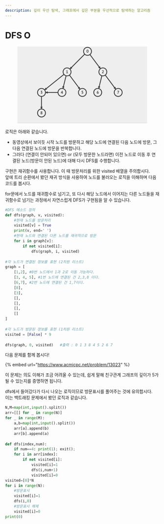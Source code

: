 ```yaml
---
description: 깊이 우선 탐색, 그래프에서 깊은 부분을 우선적으로 탐색하는 알고리즘
---
```


# DFS O

<figure><img src="../.gitbook/assets/dfs.gif" alt=""><figcaption></figcaption></figure>

로직은 아래와 같습니다.

* 동영상에서 보이듯 시작 노드를 방문하고 해당 노드에 연결된 다음 노드에 방문, 그 다음 연결된 노드에 방문을 반복합니다.
* 그러다 (연결이 안되어 있으면) or (모두 방문한 노드라면) 이전 노드로 이동 후 연결된 노드(방문이 안된 노드)에 대해 다시 DFS를 수행합니다.



구현은 재귀함수를 사용합니다. 이 때 방문처리를 위한 visited 배열을 주의합시다.\
앞에 트리 순환에서 봤던 재귀 방식을 사용하여 노드를 불러오는 로직을 이해하며 다음 코드를 봅시다.

for문에서 노드를 재귀함수로 넘기고, 또 다시 해당 노드에서 이어지는 다른 노드들을 재귀함수로 넘기는 과정에서 자연스럽게 DFS가 구현됨을 알 수 있습니다.

```python
#DFS 메소드 정의
def dfs(graph, v, visited):
    #현재 노드를 방문처리
    visited[v] = True
    print(v, end=' ')
    #현재 노드와 연결된 다른 노드를 재귀적으로 방문
    for i in graph[v]:
        if not visited[i]:
            dfs(graph, i, visited)

#각 노드가 연결된 정보를 표현 (2차원 리스트)
graph = [
    [1,2], #0번 노드에서 1과 2로 이동 가능하다.
    [3, 4, 5], #1번 노드에 연결된 건 2,3,8 이다.
    [6,7], #2번 노드에 연결된 건 1,7이다.
    [8],
    [3],
    [],
    [],
    [],
    []
]

#각 노드가 방문된 정보를 표현 (1차원 리스트)
visited = [False] * 9 

dfs(graph, 0, visited)   #출력 : 0 1 3 8 4 5 2 6 7

```

다음 문제를 함께 봅시다!

{% embed url="https://www.acmicpc.net/problem/13023" %}

이 문제는 의도 이해가 조금 어려울 수 있는데, 쉽게 말해 친구관계 그래프의 깊이가 5가 될 수 있는지를 증명하면 됩니다.

dfs에서 들어갔다가 다시 나오는 로직이므로 방문표시를 풀어주는 것에 유의합시다.\
이는 백트래킹 문제에서 봤던 로직과 같습니다.

```python
N,M=map(int,input().split())
arr=[[] for _ in range(N)]
for _ in range(M):
    a,b=map(int,input().split())
    arr[a].append(b)
    arr[b].append(a)

def dfs(index,num):
    if num==4: print(1); exit();
    for i in arr[index]:
        if not visited[i]:
            visited[i]=1
            dfs(i,num+1)
            visited[i]=0
visited=[0]*N
for i in range(N):
    #방문표시
    visited[i]=1
    dfs(i,0)
    #방문표시 해제
    visited[i]=0
print(0)
```



